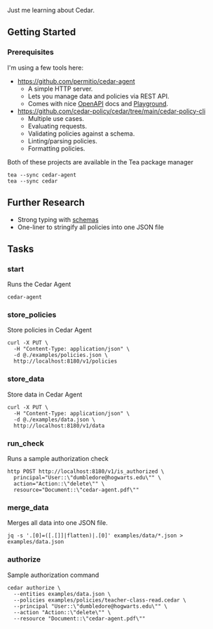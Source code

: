 Just me learning about Cedar.

## Getting Started

### Prerequisites

I'm using a few tools here:

- https://github.com/permitio/cedar-agent
  - A simple HTTP server.
  - Lets you manage data and policies via REST API.
  - Comes with nice [OpenAPI][swagger] docs and [Playground][rapidoc].
- https://github.com/cedar-policy/cedar/tree/main/cedar-policy-cli
  - Multiple use cases.
  - Evaluating requests.
  - Validating policies against a schema.
  - Linting/parsing policies.
  - Formatting policies.

[rapidoc]: http://localhost:8180/rapidoc
[swagger]: http://localhost:8180/swagger-ui

Both of these projects are available in the Tea package manager

```
tea --sync cedar-agent
tea --sync cedar
```

## Further Research

- Strong typing with [schemas][schemas]
- One-liner to stringify all policies into one JSON file

[schemas]: https://docs.cedarpolicy.com/schema.html

## Tasks

### start

Runs the Cedar Agent

```shell
cedar-agent
```

### store_policies

Store policies in Cedar Agent

```shell
curl -X PUT \
  -H "Content-Type: application/json" \
  -d @./examples/policies.json \
  http://localhost:8180/v1/policies
```

### store_data

Store data in Cedar Agent

```shell
curl -X PUT \
  -H "Content-Type: application/json" \
  -d @./examples/data.json \
  http://localhost:8180/v1/data
```

### run_check

Runs a sample authorization check

```shell
http POST http://localhost:8180/v1/is_authorized \
  principal="User::\"dumbledore@hogwarts.edu\"" \
  action="Action::\"delete\"" \
  resource="Document::\"cedar-agent.pdf\""
```

### merge_data

Merges all data into one JSON file.

```shell
jq -s '.[0]=([.[]]|flatten)|.[0]' examples/data/*.json > examples/data.json
```

### authorize

Sample authorization command

```shell
cedar authorize \
  --entities examples/data.json \
  --policies examples/policies/teacher-class-read.cedar \
  --principal "User::\"dumbledore@hogwarts.edu\"" \
  --action "Action::\"delete\"" \
  --resource "Document::\"cedar-agent.pdf\""
```
